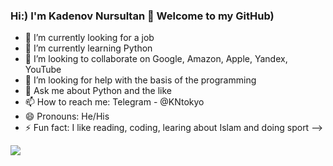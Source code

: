 ### Hi:) I'm Kadenov Nursultan 👋 Welcome to my GitHub)

- 🔭 I’m currently looking for a job
- 🌱 I’m currently learning Python 
- 👯 I’m looking to collaborate on Google, Amazon, Apple, Yandex, YouTube
- 🤔 I’m looking for help with the basis of the programming
- 💬 Ask me about Python and the like
- 📫 How to reach me: Telegram - @KNtokyo
- 😄 Pronouns: He/His
- ⚡ Fun fact: I like reading, coding, learing about Islam and doing sport
-->


<img src="https://github-readme-stats.vercel.app/api?username=kntokyo&&show_icons=true&title_color=ffffff&icon_color=bb2acf&text_color=daf7dc&bg_color=151515">
